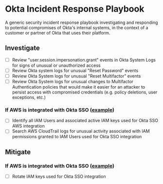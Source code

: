 # Okta Incident Response Playbook
A generic security incident response playbook investigating and responding to potential compromises of Okta's internal systems, in the context of a customer or partner of Okta that uses their platform.

## Investigate
- [ ] Review "user.session.impersonation.grant" events in Okta System Logs for signs of unusual or unauthorized access
- [ ] Review Okta system logs for unusual "Reset Password" events
- [ ] Review Okta System logs for unusual "Reset Multifactor" events
- [ ] Review Okta System logs for unusual changes to Multifactor Authentication policies that would make it easier for an attacker to persist access with compromised credentials (e.g. policy deletions, user exceptions, etc.)

### If AWS is integrated with Okta SSO ([example](https://saml-doc.okta.com/SAML_Docs/How-to-Configure-SAML-2.0-for-Amazon-Web-Service.html?baseAdminUrl=https://rapid7-admin.okta.com&app=amazon_aws&instanceId=0oa197c2qafCHfvnH0h8))
- [ ] Identify all IAM Users and associated active IAM keys used for Okta SSO AWS integration
- [ ] Search AWS CloudTrail logs for unusual activity associated with IAM permissions granted to IAM Users used for Okta SSO integration

## Mitigate
### If AWS is integrated with Okta SSO ([example](https://saml-doc.okta.com/SAML_Docs/How-to-Configure-SAML-2.0-for-Amazon-Web-Service.html?baseAdminUrl=https://rapid7-admin.okta.com&app=amazon_aws&instanceId=0oa197c2qafCHfvnH0h8))
- [ ] Rotate IAM keys used for Okta SSO integration
